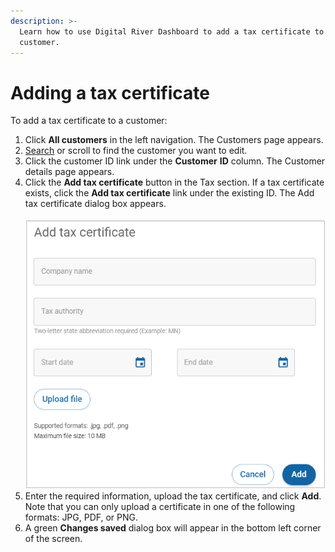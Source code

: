 ```yaml
---
description: >-
  Learn how to use Digital River Dashboard to add a tax certificate to a
  customer.
---
```


# Adding a tax certificate

To add a tax certificate to a customer:

1. Click **All customers** in the left navigation. The Customers page appears.
2. [Search](../searching-for-customers.md) or scroll to find the customer you want to edit.
3. Click the customer ID link under the **Customer** **ID** column. The Customer details page appears.
4. Click the **Add tax certificate** button in the Tax section. If a tax certificate exists, click the **Add tax certificate** link under the existing ID. The Add tax certificate dialog box appears.\
   \
   ![](<../../../../.gitbook/assets/no csv tax cert.png>)
5. Enter the required information, upload the tax certificate, and click **Add**. Note that you can only upload a certificate in one of the following formats: JPG, PDF, or PNG.
6. A green **Changes saved** dialog box will appear in the bottom left corner of the screen.
